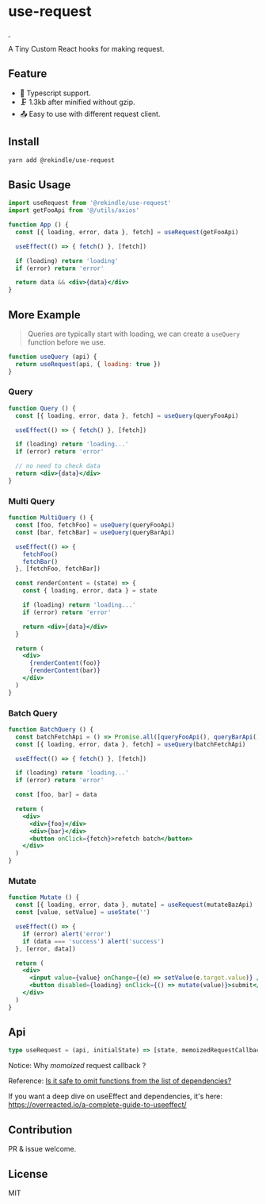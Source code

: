# use-request

</a>
<a href="https://www.npmjs.com/package/@rekindle/use-request" target="\_parent">
<img alt="" src="https://img.shields.io/npm/dm/@rekindle/use-request.svg" />
</a>
<a href="https://www.npmjs.com/package/@rekindle/use-request" target="\_parent">
<img alt="" src="https://img.shields.io/npm/v/@rekindle/use-request.svg" />
</a>

A Tiny Custom React hooks for making request.

## Feature

- 👕 Typescript support.
- 🗜️ 1.3kb after minified without gzip.
- 📤 Easy to use with different request client.

## Install

```bash
yarn add @rekindle/use-request
```

## Basic Usage

```jsx
import useRequest from '@rekindle/use-request'
import getFooApi from '@/utils/axios'

function App () {
  const [{ loading, error, data }, fetch] = useRequest(getFooApi)

  useEffect(() => { fetch() }, [fetch])

  if (loading) return 'loading'
  if (error) return 'error'

  return data && <div>{data}</div>
}
```

## More Example

> Queries are typically start with loading, we can create a `useQuery` function before we use.

```js
function useQuery (api) {
  return useRequest(api, { loading: true })
}
```

### Query

```jsx
function Query () {
  const [{ loading, error, data }, fetch] = useQuery(queryFooApi)

  useEffect(() => { fetch() }, [fetch])

  if (loading) return 'loading...'
  if (error) return 'error'

  // no need to check data
  return <div>{data}</div>
}
```

### Multi Query

```jsx
function MultiQuery () {
  const [foo, fetchFoo] = useQuery(queryFooApi)
  const [bar, fetchBar] = useQuery(queryBarApi)

  useEffect(() => {
    fetchFoo()
    fetchBar()
  }, [fetchFoo, fetchBar])

  const renderContent = (state) => {
    const { loading, error, data } = state

    if (loading) return 'loading...'
    if (error) return 'error'

    return <div>{data}</div>
  }

  return (
    <div>
      {renderContent(foo)}
      {renderContent(bar)}
    </div>
  )
}
```

### Batch Query

```jsx
function BatchQuery () {
  const batchFetchApi = () => Promise.all([queryFooApi(), queryBarApi()])
  const [{ loading, error, data }, fetch] = useQuery(batchFetchApi)

  useEffect(() => { fetch() }, [fetch])

  if (loading) return 'loading...'
  if (error) return 'error'

  const [foo, bar] = data

  return (
    <div>
      <div>{foo}</div>
      <div>{bar}</div>
      <button onClick={fetch}>refetch batch</button>
    </div>
  )
}
```

### Mutate

```jsx
function Mutate () {
  const [{ loading, error, data }, mutate] = useRequest(mutateBazApi)
  const [value, setValue] = useState('')

  useEffect(() => {
    if (error) alert('error')
    if (data === 'success') alert('success')
  }, [error, data])

  return (
    <div>
      <input value={value} onChange={(e) => setValue(e.target.value)} />
      <button disabled={loading} onClick={() => mutate(value)}>submit</button>
    </div>
  )
}
```

## Api

```ts
type useRequest = (api, initialState) => [state, memoizedRequestCallback]
```

Notice: Why _momoized_ request callback ?

Reference: [Is it safe to omit functions from the list of dependencies?](https://reactjs.org/docs/hooks-faq.html#is-it-safe-to-omit-functions-from-the-list-of-dependencies)

If you want a deep dive on useEffect and dependencies, it's here: https://overreacted.io/a-complete-guide-to-useeffect/

## Contribution

PR & issue welcome.

## License

MIT
